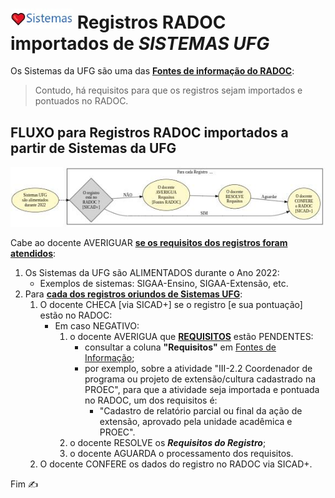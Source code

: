 # [<img src="../media/icon-sistemas.jpg" width=100>](./fonte-sistemas.md) Registros RADOC importados de <i>SISTEMAS UFG</i>

Os Sistemas da UFG são uma das <ins>**Fontes de informação do RADOC**</ins>:
> Contudo, há requisitos para que os registros sejam importados e pontuados no RADOC.

## FLUXO para Registros RADOC importados a partir de Sistemas da UFG

[<img src="../media/fluxo-sistemas.jpg" width="750">](#fluxo-para-registros-radoc-importados-a-partir-de-sistemas-da-ufg)

Cabe ao docente AVERIGUAR <ins>**se os requisitos dos registros foram atendidos**</ins>:
1. Os Sistemas da UFG são ALIMENTADOS durante o Ano 2022:
   - Exemplos de sistemas: SIGAA-Ensino, SIGAA-Extensão, etc.
1. Para <ins>**cada dos registros oriundos de Sistemas UFG**</ins>:
   1. O docente CHECA [via SICAD+] se o registro [e sua pontuação] estão no RADOC:
      - Em caso NEGATIVO:
        1. o docente AVERIGUA que <ins>**REQUISITOS**</ins> estão PENDENTES:
           - consultar a coluna **"Requisitos"** em [<ins>Fontes de Informação</ins>](https://cercomp.ufg.br/p/mapeamento-sicad/);
           - por exemplo, sobre a atividade "III-2.2 Coordenador de programa ou projeto de extensão/cultura cadastrado na PROEC", para que a atividade seja importada e pontuada no RADOC, um dos requisitos é:
             - "Cadastro de relatório parcial ou final da ação de extensão, aprovado pela unidade acadêmica e PROEC".
        1. o docente RESOLVE os <i>**Requisitos do Registro**</i>;
        1. o docente AGUARDA o processamento dos requisitos.
   1. O docente CONFERE os dados do registro no RADOC via SICAD+.

Fim &#9997;
